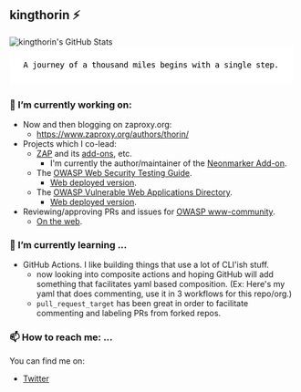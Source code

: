 ## kingthorin :zap:

<!--
**kingthorin/kingthorin** is a ✨ _special_ ✨ repository because its `README.md` (this file) appears on your GitHub profile.

Here are some ideas to get you started:

- 🔭 I’m currently working on ...
- 🌱 I’m currently learning ...
- 👯 I’m looking to collaborate on ...
- 🤔 I’m looking for help with ...
- 💬 Ask me about ...
- 📫 How to reach me: ...
- 😄 Pronouns: ...
- ⚡ Fun fact: ...
-->
![kingthorin's GitHub Stats](https://github-readme-stats.vercel.app/api?username=kingthorin&show_icons=true&include_all_commits=true)<br>
![Quote](https://raw.githubusercontent.com/kingthorin/kingthorin/master/qotd.png)

### 🔭 I’m currently working on:
- Now and then blogging on zaproxy.org:
  - https://www.zaproxy.org/authors/thorin/
- Projects which I co-lead:
  - [ZAP](https://github.com/zaproxy/zaproxy) and its [add-ons](https://github.com/zaproxy/zap-extensions), etc.
    - I'm currently the author/maintainer of the [Neonmarker Add-on](https://github.com/kingthorin/neonmarker).
  - The [OWASP Web Security Testing Guide](https://github.com/OWASP/wstg).
    - [Web deployed version](https://owasp.org/www-project-web-security-testing-guide/).
  - The [OWASP Vulnerable Web Applications Directory](https://github.com/OWASP/OWASP-VWAD).
    - [Web deployed version](https://owasp.org/www-project-vulnerable-web-applications-directory/).
- Reviewing/approving PRs and issues for [OWASP www-community](https://github.com/OWASP/www-community).
  - [On the web](https://owasp.org/www-community/).

### 🌱 I’m currently learning ...
- GitHub Actions. I like building things that use a lot of CLI'ish stuff.
  - now looking into composite actions and hoping GitHub will add something that facilitates yaml based composition. (Ex: Here's my yaml that does commenting, use it in 3 workflows for this repo/org.)
  - `pull_request_target` has been great in order to facilitate commenting and labeling PRs from forked repos.

### 📫 How to reach me: ...
You can find me on: 
- [Twitter](https://twitter.com/kingthorin_rm)

